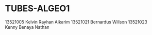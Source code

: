 # TUBES-ALGEO1

13521005 Kelvin Rayhan Alkarim
13521021 Bernardus Willson
13521023 Kenny Benaya Nathan

